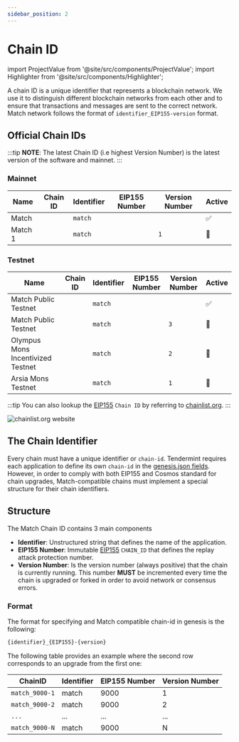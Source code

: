 ```yaml
---
sidebar_position: 2
---
```


# Chain ID

import ProjectValue from '@site/src/components/ProjectValue';
import Highlighter from '@site/src/components/Highlighter';

A chain ID is a unique identifier that represents a blockchain network. We use it to distinguish different blockchain
networks from each other and to ensure that transactions and messages are sent to the correct network. Match network
follows the format of `identifier_EIP155-version` format.

## Official Chain IDs

:::tip
**NOTE**: The latest Chain ID (i.e highest Version Number) is the latest version of the software and mainnet.
:::

### Mainnet

| Name                                            | Chain ID                                      | Identifier | EIP155 Number                         | Version Number                              | Active |
| ----------------------------------------------- | --------------------------------------------- | ---------- | ------------------------------------- | ------------------------------------------- | -------|
| Match <ProjectValue keyword="version_number" /> |  <Highlighter pretext="match_" keyword="chain_id" postText="-2" /> | `match`    | <Highlighter keyword="chain_id" /> |  <Highlighter keyword="version_number" /> | ✅ |
| Match 1                                         | <Highlighter pretext="match_" keyword="chain_id" postText="-1" />  | `match`    | <Highlighter keyword="chain_id" /> | `1`                                         | 🚫 |

### Testnet

| Name                              | Chain ID                                              | Identifier | EIP155 Number                                 | Version Number                                      | Active |
| --------------------------------- | ----------------------------------------------------- | ---------- | --------------------------------------------- | --------------------------------------------------- | ------- |
| Match Public Testnet              |  <Highlighter pretext="match_" keyword="testnet_chain_id" postText="-4" /> | `match`    |  <Highlighter keyword="testnet_chain_id" /> |  <Highlighter keyword="testnet_version_number" /> | ✅ |
| Match Public Testnet              | <Highlighter pretext="match_" keyword="testnet_chain_id" postText="-3" /> | `match`    |  <Highlighter keyword="testnet_chain_id" /> | `3`                                                 | 🚫 |
| Olympus Mons Incentivized Testnet | <Highlighter pretext="match_" keyword="testnet_chain_id" postText="-2" /> | `match`    |  <Highlighter keyword="testnet_chain_id" /> | `2`                                                 | 🚫 |
| Arsia Mons Testnet                | <Highlighter pretext="match_" keyword="testnet_chain_id" postText="-1" /> | `match`    |  <Highlighter keyword="testnet_chain_id" /> | `1`                                                 | 🚫 |

:::tip
You can also lookup the [EIP155](https://github.com/ethereum/EIPs/blob/master/EIPS/eip-155.md) `Chain ID` by referring
to [chainlist.org](https://chainlist.org/).
:::

![chainlist.org website](/img/chainlist.png)

## The Chain Identifier

Every chain must have a unique identifier or `chain-id`. Tendermint requires each application to
define its own `chain-id` in the [genesis.json fields](https://docs.tendermint.com/master/spec/core/genesis.html#genesis-fields).
 However, in order to comply with both EIP155 and Cosmos standard for chain upgrades, Match-compatible chains must implement
  a special structure for their chain identifiers.

## Structure

The Match Chain ID contains 3 main components

- **Identifier**: Unstructured string that defines the name of the application.
- **EIP155 Number**: Immutable [EIP155](https://github.com/ethereum/EIPs/blob/master/EIPS/eip-155.md) `CHAIN_ID` that
 defines the replay attack protection number.
- **Version Number**: Is the version number (always positive) that the chain is currently running.
This number **MUST** be incremented every time the chain is upgraded or forked in order to avoid network or consensus errors.

### Format

The format for specifying and Match compatible chain-id in genesis is the following:

```bash
{identifier}_{EIP155}-{version}
```

The following table provides an example where the second row corresponds to an upgrade from the first one:

| ChainID        | Identifier | EIP155 Number | Version Number |
| -------------- | ---------- | ------------- | -------------- |
| `match_9000-1` | match      | 9000          | 1              |
| `match_9000-2` | match      | 9000          | 2              |
| `...`          | ...        | ...           | ...            |
| `match_9000-N` | match      | 9000          | N              |
